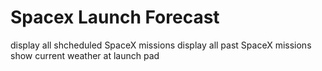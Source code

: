 # Spacex Launch Forecast
display all shcheduled SpaceX missions
display all past SpaceX missions
show current weather at launch pad


